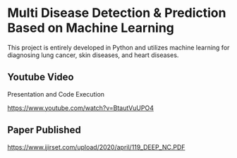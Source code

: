 
# Multi Disease Detection & Prediction Based on Machine Learning

This project is entirely developed in Python and utilizes machine learning for diagnosing lung cancer, skin diseases, and heart diseases. 


## Youtube Video

Presentation and Code Execution

https://www.youtube.com/watch?v=BtautVuUPO4


## Paper Published

https://www.ijirset.com/upload/2020/april/119_DEEP_NC.PDF

